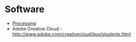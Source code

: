 # Software
- <a href="http://www.processing.org">Processing</a>
- Adobe Creative Cloud - http://www.adobe.com/creativecloud/buy/students.html
